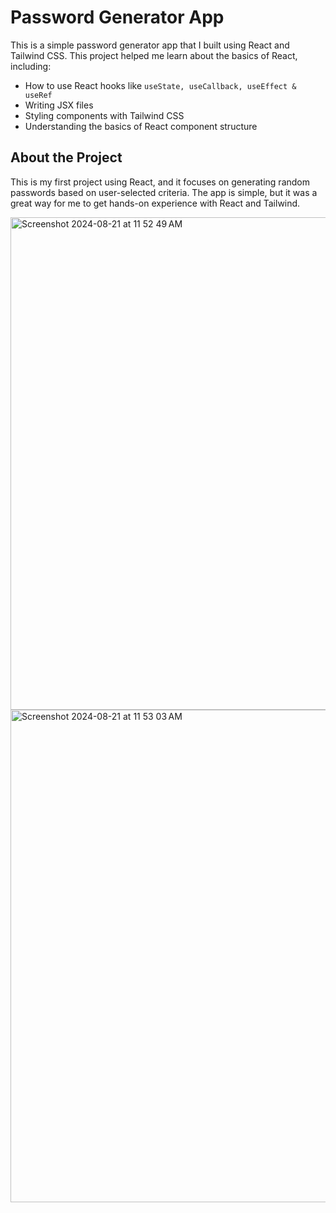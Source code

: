 # Password Generator App

This is a simple password generator app that I built using React and Tailwind CSS. This project helped me learn about the basics of React, including:

- How to use React hooks like `useState, useCallback, useEffect & useRef`
- Writing JSX files
- Styling components with Tailwind CSS
- Understanding the basics of React component structure

## About the Project

This is my first project using React, and it focuses on generating random passwords based on user-selected criteria. The app is simple, but it was a great way for me to get hands-on experience with React and Tailwind.

<img width="788" alt="Screenshot 2024-08-21 at 11 52 49 AM" src="https://github.com/user-attachments/assets/71a852ff-6cdd-47a5-b482-ba6f7c1beaf2">
<img width="788" alt="Screenshot 2024-08-21 at 11 53 03 AM" src="https://github.com/user-attachments/assets/5fcf1f6c-a54f-4a34-8e95-2ccdcbeeea5c">
